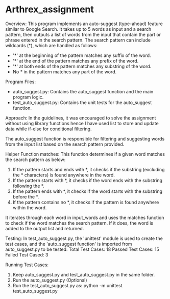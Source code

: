 # Arthrex_assignment
Overview:
This program implements an auto-suggest (type-ahead) feature similar to Google Search. It takes up to 5 words as input and a search pattern, then outputs a list of words from the input that contain the part or phrase entered in the search pattern. 
The search pattern can include wildcards (*), which are handled as follows:

* '*' at the beginning of the pattern matches any suffix of the word.
* '*' at the end of the pattern matches any prefix of the word.
* '*' at both ends of the pattern matches any substring of the word.
* No * in the pattern matches any part of the word.

Program Files:
* auto_suggest.py: Contains the auto_suggest function and the main program logic.
* test_auto_suggest.py: Contains the unit tests for the auto_suggest function.

Approach:
In the guidelines, it was encouraged to solve the assignment without using library functions hence I have used list to store and update data while if-else for conditional filtering.

The auto_suggest function is responsible for filtering and suggesting words from the input list based on the search pattern provided.

Helper Function matches: This function determines if a given word matches the search pattern as below:
1. If the pattern starts and ends with *, it checks if the substring (excluding the * characters) is found anywhere in the word.
2. If the pattern starts with *, it checks if the word ends with the substring following the *.
3. If the pattern ends with *, it checks if the word starts with the substring before the *.
4. If the pattern contains no *, it checks if the pattern is found anywhere within the word.

It iterates through each word in input_words and uses the matches function to check if the word matches the search pattern. If it does, the word is added to the output list and returned.

Testing:
In test_auto_suggest.py, the 'unittest' module is used to create the test cases, and the 'auto_suggest function' is imported from auto_suggest.py to be tested.
    Total Test Cases: 18
    Passed Test Cases: 15
    Failed Test Cased: 3

Running Test Cases:
1. Keep auto_suggest.py and test_auto_suggest.py in the same folder.
2. Run the auto_suggest.py (Optional)
3. Run the test_auto_suggest.py as:
   python -m unittest test_auto_suggest.py
